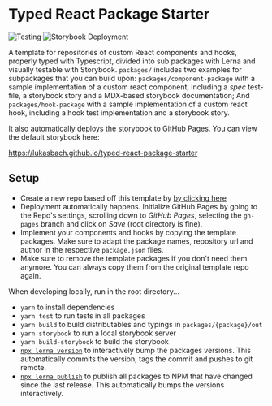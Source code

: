 # Typed React Package Starter

![Testing](https://github.com/lukasbach/typed-react-package-starter/workflows/Testing/badge.svg)
![Storybook Deployment](https://github.com/lukasbach/typed-react-package-starter/workflows/Storybook%20Deployment/badge.svg)

A template for repositories of custom React components and hooks, properly typed with Typescript, divided
into sub packages with Lerna and visually testable with Storybook. `packages/` includes two examples for
subpackages that you can build upon: `packages/component-package` with a sample implementation of a custom
react component, including a _spec_ test-file, a storybook story and a MDX-based storybook documentation; And
`packages/hook-package` with a sample implementation of a custom react hook, including a hook test implementation
and a storybook story.

It also automatically deploys the storybook to GitHub Pages. You can view the default storybook here:

https://lukasbach.github.io/typed-react-package-starter

## Setup

- Create a new repo based off this template by [by clicking here](https://github.com/lukasbach/typed-react-package-starter/generate)
- Deployment automatically happens. Initialize GitHub Pages by going to the Repo's settings, scrolling down to
  _GitHub Pages_, selecting the `gh-pages` branch and click on _Save_ (root directory is fine).
- Implement your components and hooks by copying the template packages. Make sure to adapt the package names, repository
  url and author in the respective `package.json` files.
- Make sure to remove the template packages if you don't need them anymore. You can always copy them from the original
  template repo again.

When developing locally, run in the root directory...

- `yarn` to install dependencies
- `yarn test` to run tests in all packages
- `yarn build` to build distributables and typings in `packages/{package}/out`
- `yarn storybook` to run a local storybook server
- `yarn build-storybook` to build the storybook
- [`npx lerna version`](https://github.com/lerna/lerna/tree/main/commands/version#readme) to interactively bump the
  packages versions. This automatically commits the version, tags the commit and pushes to git remote.
- [`npx lerna publish`](https://github.com/lerna/lerna/tree/main/commands/publish#readme) to publish all packages
  to NPM that have changed since the last release. This automatically bumps the versions interactively.
